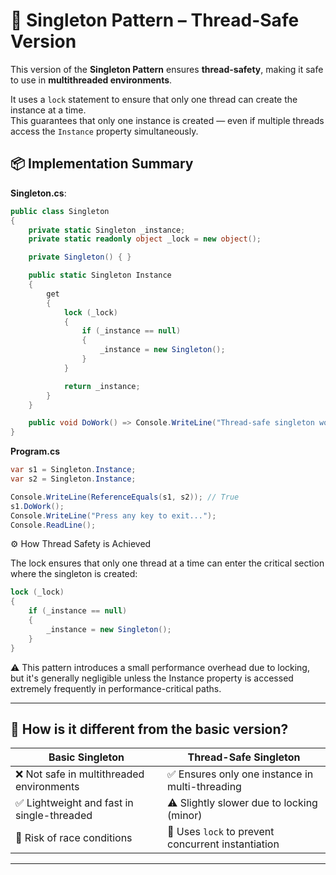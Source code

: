 ﻿# 🧱 Singleton Pattern – Thread-Safe Version

This version of the **Singleton Pattern** ensures **thread-safety**, making it safe to use in **multithreaded environments**.

It uses a `lock` statement to ensure that only one thread can create the instance at a time.  
This guarantees that only one instance is created — even if multiple threads access the `Instance` property simultaneously.


## 📦 Implementation Summary

**Singleton.cs**: 
```csharp
public class Singleton
{
    private static Singleton _instance;
    private static readonly object _lock = new object();

    private Singleton() { }

    public static Singleton Instance
    {
        get
        {
            lock (_lock)
            {
                if (_instance == null)
                {
                    _instance = new Singleton();
                }
            }

            return _instance;
        }
    }

    public void DoWork() => Console.WriteLine("Thread-safe singleton working...");
}
```

**Program.cs**
```csharp
var s1 = Singleton.Instance;
var s2 = Singleton.Instance;

Console.WriteLine(ReferenceEquals(s1, s2)); // True
s1.DoWork();
Console.WriteLine("Press any key to exit...");
Console.ReadLine();
```

⚙️ How Thread Safety is Achieved

The lock ensures that only one thread at a time can enter the critical section where the singleton is created:

```csharp
lock (_lock)
{
    if (_instance == null)
    {
        _instance = new Singleton();
    }
}
```
⚠️ This pattern introduces a small performance overhead due to locking, 
but it's generally negligible unless the Instance property is accessed extremely frequently in performance-critical paths.

---

## 🚨 How is it different from the basic version?

| Basic Singleton                            | Thread-Safe Singleton                             |
|--------------------------------------------|--------------------------------------------------|
| ❌ Not safe in multithreaded environments   | ✅ Ensures only one instance in multi-threading   |
| ✅ Lightweight and fast in single-threaded  | ⚠️ Slightly slower due to locking (minor)         |
| 🧪 Risk of race conditions                  | 🔐 Uses `lock` to prevent concurrent instantiation |

---